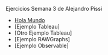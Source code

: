 
Ejercicios Semana 3 de Alejandro Pissi

* [Hola Mundo](https://apissi.github.io/infovis/s1/holamundo.html)
* [Ejemplo Tableau]<!--(https://erodera.github.io/infovis/s1/tableau.html)-->
* [Otro Ejemplo Tableau]<!--(https://erodera.github.io/infovis/s1/tableauv2.html)-->
* [Ejemplo RAWGraphs]<!--(https://erodera.github.io/infovis/s1/GraficoGraphs.svg)-->
* [Ejemplo Observable]<!--(https://erodera.github.io/infovis/s1/Observable.html)-->
